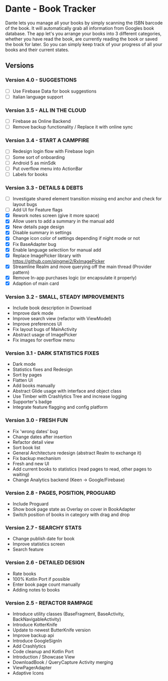 # Dante - Book Tracker

Dante lets you manage all your books by simply scanning the ISBN barcode of the book. 
It will automatically grab all information from Googles book database. 
The app let's you arrange your books into 3 different categories, whether you 
have read the book, are currently reading the book or saved the book for later. So you 
can simply keep track of your progress of all your books and their current states.

## Versions


### Version 4.0 - SUGGESTIONS
- [ ] Use Firebase Data for book suggestions
- [ ] Italian language support

### Version 3.5 - ALL IN THE CLOUD
- [ ] Firebase as Online Backend
- [ ] Remove backup functionality / Replace it with online sync

### Version 3.4 - START A CAMPFIRE
- [ ] Redesign login flow with Firebase login
- [ ] Some sort of onboarding
- [ ] Android 5 as minSdk
- [ ] Put overflow menu into ActionBar
- [ ] Labels for books

### Version 3.3 - DETAILS & DEBTS
- [ ] Investigate shared element transition missing end anchor and check for layout bugs
- [ ] Add UI for Feature flags
- [x] Rework notes screen (give it more space)
- [x] Allow users to add a summary in the manual add
- [x] New details page design
- [x] Disable summary in settings
- [x] Change icon color of settings depending if night mode or not
- [x] Fix BaseAdapter bug
- [x] Enable language selectiion for manual add
- [x] Replace ImagePicker library with https://github.com/qingmei2/RxImagePicker
- [x] Streamline Realm and move querying off the main thread (Provider pattern)
- [x] Remove In-app purchases logic (or encapsulate it properly)
- [x] Adaption of main card

### Version 3.2 - SMALL, STEADY IMPROVEMENTS
* Include book description in Download
* Improve dark mode
* Improve search view (refactor with ViewModel)
* Improve preferences UI
* Fix layout bugs of MainActivity
* Abstract usage of ImagePicker
* Fix images for overflow menu

### Version 3.1 - DARK STATISTICS FIXES
* Dark mode
* Statistics fixes and Redesign
* Sort by pages
* Flatten UI
* Add books manually
* Abstract Glide usage with interface and object class
* Use Timber with Crashlytics Tree and increase logging
* Supporter's badge
* Integrate feature flagging and config platform

### Version 3.0 - FRESH FUN
* Fix 'wrong dates' bug
* Change dates after insertion
* Refactor detail view
* Sort book list
* General Architecture redesign (abstract Realm to exchange it)
* Fix backup mechanism
* Fresh and new UI
* Add current books to statistics (read pages to read, other pages to waiting)
* Change Analytics backend (Keen -> Google/Firebase)

### Version 2.8 - PAGES, POSITION, PROGUARD
* Include Proguard
* Show book page state as Overlay on cover in BookAdapter
* Switch position of books in category with drag and drop

### Version 2.7 - SEARCHY STATS
* Change publish date for book
* Improve statistics screen
* Search feature

### Version 2.6 - DETAILED DESIGN
* Rate books 
* 100% Kotlin Port if possible
* Enter book page count manually 
* Adding notes to books

### Version 2.5 - REFACTOR RAMPAGE

* Introduce utility classes (BaseFragment, BaseActivity, BackNavigableActivity)
* Introduce KotterKnife
* Update to newest ButterKnife version
* Improve backup api
* Introduce GoogleSignIn
* Add Crashlytics
* Code cleanup and Kotlin Port
* Introduction / Showcase View
* DownloadBook / QueryCapture Activity merging 
* ViewPagerAdapter
* Adaptive Icons
